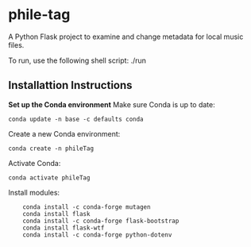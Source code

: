 # phile-tag
A Python Flask project to examine and change metadata for local music files.

To run, use the following shell script:
    ./run

## Installattion Instructions

**Set up the Conda environment**
Make sure Conda is up to date:
```
conda update -n base -c defaults conda
```

Create a new Conda environment:
```
conda create -n phileTag
```

Activate Conda:
```
conda activate phileTag
```

Install modules:
```
    conda install -c conda-forge mutagen
    conda install flask
    conda install -c conda-forge flask-bootstrap
    conda install flask-wtf
    conda install -c conda-forge python-dotenv
```
